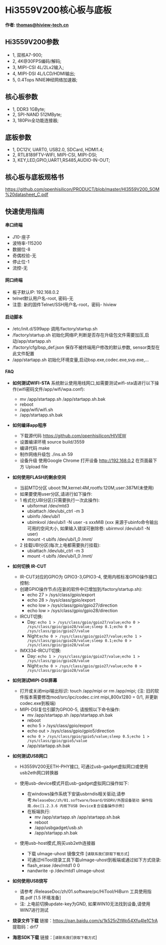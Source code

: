 
# Hi3559V200核心板与底板
**作者: thomas@hiview-tech.cn**

## Hi3559V200参数

* 1, 双核A7-900;
* 2, 4K@30FPS编码/解码;
* 3, MIPI-CSI 4L/2Lx2输入;
* 4, MIPI-DSI 4L/LCD/HDMI输出;
* 5, 0.4Tops NNIE神经网络加速器;

## 核心板参数

* 1, DDR3 1GByte;
* 2, SPI-NAND 512MByte;  
* 3, 180Pin全功能连接器;

## 底板参数

* 1, DC12V, UART0, USB2.0, SDCard, HDMI1.4;
* 2, RTL8189FTV-WIFI, MIPI-CSI, MIPI-DSI;
* 3, KEY,LED,GPIO,UART1,RS485,AUDIO-IN-OUT;

## 核心板与底板规格书
  https://github.com/openhisilicon/PRODUCT/blob/master/HI3559V200_SOM%20datasheet_C.pdf

## 快速使用指南

#### 串口终端
*  J10-座子
*  波特率-115200
*  数据位-8
*  奇偶校验-无
*  停止位-1
*  流控-无

#### 网口终端

* 板子默认IP: 192.168.0.2
* telnet默认用户名-root, 密码-无 
* 注意: 新的固件Telnet/SSH用户名-root，密码- hiview

#### 启动脚本

* /etc/init.d/S99app
    调用/factory/startup.sh
* /factory/startup.sh
    初始化网络IP,判断是否存在升级包文件需要加压,启动/app/startapp.sh
* /factory/cfg/bsp_def.json
    保存不被终端用户修改的默认参数, sensor类型在此文件配置
* /app/startapp.sh
    初始化环境变量,启动bsp.exe,codec.exe,svp.exe,...

#### FAQ
* **如何测试WIFI-STA**
    系统默认使用用线网口,如需要测试wifi-sta请进行以下操作(wifi密码文件/app/wifi/wpa.conf):
    * mv /app/startapp.sh /app/startapp.sh.bak
    * reboot
    * /app/wifi/wifi.sh
    * /app/startapp.sh.bak
* **如何编译app程序**
    * 下载源代码 https://github.com/openhisilicon/HIVIEW
    * 设置编译环境 source build/3559
    * 编译代码 make
    * 制作网络升级包 ./ins.sh 59
    * 设备升级 使用Google Chrome 打开设备 http://192.168.0.2 在页面最下方 Upload file

* **如何使用FLASH的剩余空间**
    * 当前MTD分区 uboot:1M,kernel:4M,rootfs:120M,user:387M(未使用)
    * 如果要使用user分区,请进行如下操作:
    * 1 格式化UBI分区(只需要执行一次此操作):
      *  ubiformat /dev/mtd3
      *  ubiattach /dev/ubi_ctrl -m 3
      *  ubinfo /dev/ubi1
      *  ubimkvol /dev/ubi1 -N user -s xxxMiB 
        (xxx 来源于ubinfo命令输出可用的空间大小, 
        如果输入错误可删除卷: ubirmvol /dev/ubi1 -N user)
      *  mount -t ubifs /dev/ubi1_0 /mnt/ 
    * 2 挂载UBI分区(每次上电都需要执行挂载):
      *  ubiattach /dev/ubi_ctrl -m 3
      *  mount -t ubifs /dev/ubi1_0 /mnt/

* **如何切换 IR-CUT**
    *  IR-CUT对应的GPIO为 GPIO3-3,GPIO3-4, 使用内核标准GPIO操作接口控制:
    *  创建GPIO操作节点(在新的软件中已增加到/factory/startup.sh):
        * echo 27 > /sys/class/gpio/export
        * echo 28 > /sys/class/gpio/export
        * echo low > /sys/class/gpio/gpio27/direction
        * echo low > /sys/class/gpio/gpio28/direction
    *  IRCUT切换:
        * Day:  `echo 1 > /sys/class/gpio/gpio27/value;echo 0 > /sys/class/gpio/gpio28/value;sleep 0.1;echo 0 > /sys/class/gpio/gpio27/value`
        * Night:`echo 0 > /sys/class/gpio/gpio27/value;echo 1 > /sys/class/gpio/gpio28/value;sleep 0.1;echo 0 > /sys/class/gpio/gpio28/value`
    *  IMX334-IRCUT切换:
        * Day:  `echo 1 > /sys/class/gpio/gpio27/value;echo 1 > /sys/class/gpio/gpio28/value`
        * Night:`echo 0 > /sys/class/gpio/gpio27/value;echo 0 > /sys/class/gpio/gpio28/value`
* **如何测试MIPI-DSI屏幕**
    * 打开或关闭mipi输出标识: touch /app/mipi or rm /app/mipi;
      (注: 旧的软件版本需要修改mod/src/ipc/codec.c:int mipi_800x1280 = 0/1, 并更新codec.exe到板端)
    * MIPI-DSI复位引脚为GPIO0-5, 请按照以下命令操作:
        * mv /app/startapp.sh /app/startapp.sh.bak
        * reboot
        * echo 5 > /sys/class/gpio/export
        * echo out > /sys/class/gpio/gpio5/direction
        * `echo 0 > /sys/class/gpio/gpio5/value;sleep 0.5;echo 1 > /sys/class/gpio/gpio5/value`
        * /app/startapp.sh.bak

* **如何测试USB网口**
    * Hi3559V200无ETH-PHY接口, 可通过usb-gadget虚拟网口或使用usb2eth网口转换器
    * 使用usb-device模式开启usb-gadget虚拟网口操作如下:
      * 在windows操作系统下安装usbrndis相关驱动,请参考:`ReleaseDoc/zh/01.software/board/OSDRV/外围设备驱动 操作指南.doc[1.2.3.6 内核下USB Device复合设备操作示例]`
      * 在板端执行: 
          * mv /app/startapp.sh /app/startapp.sh.bak
          * reboot
          * /app/usbgadget/usb.sh
          * /app/startapp.sh.bak

    * 使用usb-host模式,购买usb2eth连接器
      * 下载 uImage-uhost 镜像文件 [`请联系我们获取下载方式`]
      * 可通过HiTool烧录工具下载uImage-uhost到板端或通过如下方式烧录:
      * flash_erase /dev/mtd1 0 0
      * nandwrite -p /dev/mtd1 uImage-uhost

* **如何使用USB烧写**
    * 请参考 /ReleaseDoc/zh/01.software/pc/HiTool/HiBurn 工具使用指南.pdf [1.5 环境准备]
    * 注: 上电前切换update-key为GND, 如果WIN10无法找到设备,请使用WIN7进行测试

* **烧录文件下载**
  链接：https://pan.baidu.com/s/1k525rZtWp54Xfu4Ie1C1rA 提取码：drf7 
* **海思SDK下载**
  链接：[`请联系我们获取下载方式`] 

